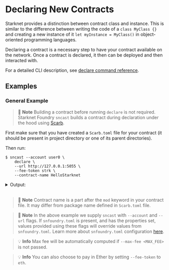 # Declaring New Contracts

Starknet provides a distinction between contract class and instance. This is similar to the difference between writing the code of a `class MyClass {}` and creating a new instance of it `let myInstance = MyClass()` in object-oriented programming languages.

Declaring a contract is a necessary step to have your contract available on the network. Once a contract is declared, it then can be deployed and then interacted with.

For a detailed CLI description, see [declare command reference](../appendix/sncast/declare.md).

## Examples

### General Example

> 📝 **Note**
> Building a contract before running `declare` is not required. Starknet Foundry `sncast` builds a contract during declaration under the hood using [Scarb](https://docs.swmansion.com/scarb).

First make sure that you have created a `Scarb.toml` file for your contract (it should be present in project directory or one of its parent directories).

Then run:

<!-- { "contract_name": "HelloStarknet" } -->
```shell
$ sncast --account user0 \
    declare \
	--url http://127.0.0.1:5055 \ 
    --fee-token strk \
    --contract-name HelloStarknet
```

<details>
<summary>Output:</summary>

```shell
command: declare
class_hash: 0x0555d84fd95ab9fa84a826382ca91127336d4b3c640d8571c32c4e7717e38799
transaction_hash: [..]

To see declaration details, visit:
class: https://starkscan.co/search/0x8448a68b5e...
transaction: https://starkscan.co/search/0x7ad0d6e449...
```
</details>
<br>

> 📝 **Note**
> Contract name is a part after the `mod` keyword in your contract file. It may differ from package name defined in `Scarb.toml` file.

> 📝 **Note**
> In the above example we supply `sncast` with `--account` and `--url` flags. If `snfoundry.toml` is present, and has
> the properties set, values provided using these flags will override values from `snfoundry.toml`. Learn more about `snfoundry.toml`
> configuration [here](../projects/configuration.md#sncast).

> 💡 **Info**
> Max fee will be automatically computed if `--max-fee <MAX_FEE>` is not passed.


> 💡 **Info**
> You can also choose to pay in Ether by setting `--fee-token` to `eth`.

